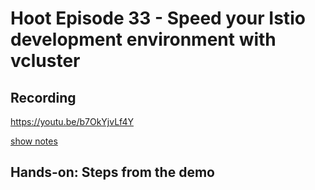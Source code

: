# Hoot Episode 33 - Speed your Istio development environment with vcluster

## Recording ##
  https://youtu.be/b7OkYjvLf4Y 

[show notes](SHOWNOTES.md)

## Hands-on: Steps from the demo
